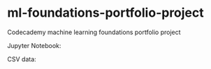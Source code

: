 # ml-foundations-portfolio-project
Codecademy machine learning foundations portfolio project

Jupyter Notebook:

CSV data:
